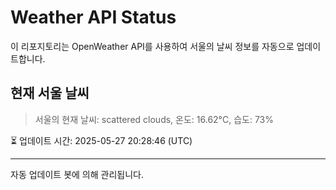 
# Weather API Status

이 리포지토리는 OpenWeather API를 사용하여 서울의 날씨 정보를 자동으로 업데이트합니다.

## 현재 서울 날씨
> 서울의 현재 날씨: scattered clouds, 온도: 16.62°C, 습도: 73%

⏳ 업데이트 시간: 2025-05-27 20:28:46 (UTC)

---
자동 업데이트 봇에 의해 관리됩니다.
